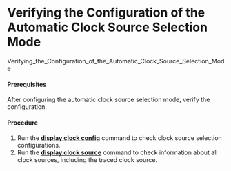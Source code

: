 Verifying the Configuration of the Automatic Clock Source Selection Mode
========================================================================

Verifying_the_Configuration_of_the_Automatic_Clock_Source_Selection_Mode

#### Prerequisites

After configuring the automatic clock source selection mode, verify the configuration.


#### Procedure

1. Run the [**display clock config**](cmdqueryname=display+clock+config) command to check clock source selection configurations.
2. Run the [**display clock source**](cmdqueryname=display+clock+source) command to check information about all clock sources, including the traced clock source.